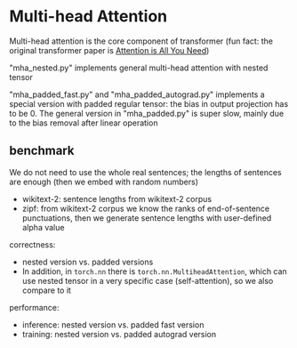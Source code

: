 # Multi-head Attention
Multi-head attention is the core component of transformer (fun fact: the original transformer paper is [Attention is All You Need](https://arxiv.org/pdf/1706.03762.pdf))

"mha_nested.py" implements general multi-head attention with nested tensor

"mha_padded_fast.py" and "mha_padded_autograd.py" implements a special version with padded regular tensor: the bias in output projection has to be 0. The general version in "mha_padded.py" is super slow, mainly due to the bias removal after linear operation

## benchmark
We do not need to use the whole real sentences; the lengths of sentences are enough (then we embed with random numbers)
* wikitext-2: sentence lengths from wikitext-2 corpus
* zipf: from wikitext-2 corpus we know the ranks of end-of-sentence punctuations, then we generate sentence lengths with user-defined alpha value

correctness:
* nested version vs. padded versions
* In addition, in `torch.nn` there is `torch.nn.MultiheadAttention`, which can use nested tensor in a very specific case (self-attention), so we also compare to it

performance:
* inference: nested version vs. padded fast version
* training: nested version vs. padded autograd version
